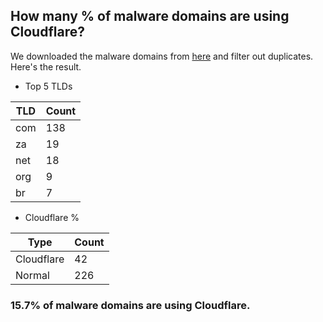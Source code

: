 ## How many % of malware domains are using Cloudflare?


We downloaded the malware domains from [here](https://urlhaus.abuse.ch) and filter out duplicates.
Here's the result.


[//]: # (start replacement)


- Top 5 TLDs

| TLD | Count |
| --- | --- |
| com | 138 |
| za | 19 |
| net | 18 |
| org | 9 |
| br | 7 |


- Cloudflare %

| Type | Count |
| --- | --- |
| Cloudflare | 42 |
| Normal | 226 |


### 15.7% of malware domains are using Cloudflare.